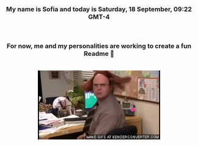 


<div align="center">
<h3 >My name is Sofia and today is Saturday, 18 September, 09:22 GMT-4</h3><br>
<h3 >For now, me and my personalities are working to create a fun Readme 👋
</h3><br>
<img src='img/dwight.gif' alt='working...'/>
</div>
